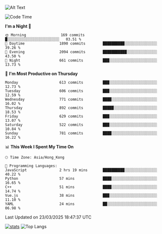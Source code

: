 ![Alt Text](https://media.tenor.com/3Gehha8RO-sAAAAC/goose-dance.gif)

<!--START_SECTION:waka-->
![Code Time](http://img.shields.io/badge/Code%20Time-429%20hrs%2038%20mins-blue)

**I'm a Night 🦉** 

```text
🌞 Morning                169 commits         █░░░░░░░░░░░░░░░░░░░░░░░░   03.51 % 
🌆 Daytime                1890 commits        ██████████░░░░░░░░░░░░░░░   39.26 % 
🌃 Evening                2094 commits        ███████████░░░░░░░░░░░░░░   43.50 % 
🌙 Night                  661 commits         ███░░░░░░░░░░░░░░░░░░░░░░   13.73 % 
```
📅 **I'm Most Productive on Thursday** 

```text
Monday                   613 commits         ███░░░░░░░░░░░░░░░░░░░░░░   12.73 % 
Tuesday                  606 commits         ███░░░░░░░░░░░░░░░░░░░░░░   12.59 % 
Wednesday                771 commits         ████░░░░░░░░░░░░░░░░░░░░░   16.02 % 
Thursday                 892 commits         █████░░░░░░░░░░░░░░░░░░░░   18.53 % 
Friday                   629 commits         ███░░░░░░░░░░░░░░░░░░░░░░   13.07 % 
Saturday                 522 commits         ███░░░░░░░░░░░░░░░░░░░░░░   10.84 % 
Sunday                   781 commits         ████░░░░░░░░░░░░░░░░░░░░░   16.22 % 
```


📊 **This Week I Spent My Time On** 

```text
🕑︎ Time Zone: Asia/Hong_Kong

💬 Programming Languages: 
JavaScript               2 hrs 19 mins       ██████████░░░░░░░░░░░░░░░   40.22 % 
Python                   57 mins             ████░░░░░░░░░░░░░░░░░░░░░   16.65 % 
C++                      51 mins             ████░░░░░░░░░░░░░░░░░░░░░   14.74 % 
Vue.js                   38 mins             ███░░░░░░░░░░░░░░░░░░░░░░   11.10 % 
YAML                     24 mins             ██░░░░░░░░░░░░░░░░░░░░░░░   06.98 % 
```


 Last Updated on 23/03/2025 18:47:37 UTC
<!--END_SECTION:waka-->
[![stats](https://github-readme-stats-rose-phi.vercel.app/api?username=jxncted&count_private=true)](https://github.com/jxncted/github-readme-stats)
![Top Langs](https://github-readme-stats-rose-phi.vercel.app/api/top-langs/?username=jxncted\&layout=compact&hide=c,assembly,jupyter%20notebook)
